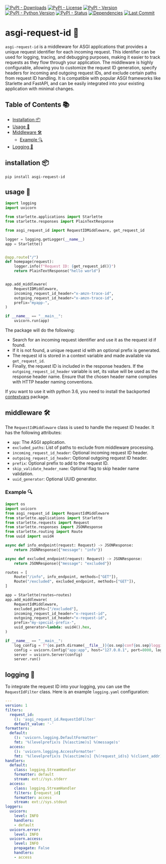 [![PyPI - Downloads](https://img.shields.io/pypi/dm/asgi-request-id.svg)](https://pypi.org/project/asgi-request-id/)
[![PyPI - License](https://img.shields.io/pypi/l/asgi-request-id)](https://pypi.org/project/asgi-request-id/)
[![PyPI - Version](https://img.shields.io/pypi/v/asgi-claim-validator.svg)](https://pypi.org/project/asgi-request-id/)
[![PyPI - Python Version](https://img.shields.io/pypi/pyversions/asgi-request-id)](https://pypi.org/project/asgi-request-id/)
[![PyPI - Status](https://img.shields.io/pypi/status/asgi-request-id)](https://pypi.org/project/asgi-request-id/)
[![Dependencies](https://img.shields.io/librariesio/release/pypi/asgi-request-id)](https://libraries.io/pypi/asgi-request-id/)
[![Last Commit](https://img.shields.io/github/last-commit/arni-inaba/asgi-request-id)](https://github.com/arni-inaba/asgi-request-id/commits/main)

# asgi-request-id 🌟

`asgi-request-id` is a middleware for ASGI applications that provides a unique request identifier for each incoming request. This identifier can be used for logging, tracing, and debugging purposes, making it easier to track requests as they flow through your application. The middleware is highly configurable, allowing you to customize the request ID generation, specify headers for incoming and outgoing request IDs, and exclude certain paths from request ID handling. It is compatible with popular ASGI frameworks like Starlette and FastAPI, and can be easily integrated into your existing application with minimal changes.

## Table of Contents 📚

- [Installation 📦](#installation)
- [Usage 🚀](#usage)
- [Middleware 🛠️](#middleware)
    - [Example 🔍](#example)
- [Logging 📝](#logging)

## installation 📦

```
pip install asgi-request-id
```

## usage 🚀

```python
import logging
import uvicorn

from starlette.applications import Starlette
from starlette.responses import PlainTextResponse

from asgi_request_id import RequestIDMiddleware, get_request_id

logger = logging.getLogger(__name__)
app = Starlette()


@app.route("/")
def homepage(request):
    logger.info(f"Request ID: {get_request_id()}")
    return PlainTextResponse("hello world")


app.add_middleware(
    RequestIDMiddleware,
    incoming_request_id_header="x-amzn-trace-id",
    outgoing_request_id_header="x-amzn-trace-id",
    prefix="myapp-",
)

if __name__ == "__main__":
    uvicorn.run(app)
```

The package will do the following:

- Search for an incoming request identifier and use it as the request id if found.
- If it is not found, a unique request id with an optional prefix is generated.
- The request id is stored in a context variable and made available via `get_request_id`.
- Finally, the request ID is included in the response headers. If the `outgoing_request_id_header` variable is set, its value will be used as the response header name. Ensure that the chosen header name complies with HTTP header naming conventions.

If you want to use it with python 3.6, you need to install the backported [contextvars](https://github.com/MagicStack/contextvars) package.

## middleware 🛠️

The `RequestIdMiddleware` class is used to handle the request ID header. It has the following attributes:

- `app`: The ASGI application.
- `excluded_paths`: List of paths to exclude from middleware processing.
- `incoming_request_id_header`: Optional incoming request ID header.
- `outgoing_request_id_header`: Optional outgoing request ID header.
- `prefix`: Optional prefix to add to the request ID.
- `skip_validate_header_name`: Optional flag to skip header name validation.
- `uuid_generator`: Optional UUID generator.

### Example 🔍
```python
import os
import uvicorn
from asgi_request_id import RequestIdMiddleware
from starlette.applications import Starlette
from starlette.requests import Request
from starlette.responses import JSONResponse
from starlette.routing import Route
from uuid import uuid4

async def info_endpoint(request: Request) -> JSONResponse:
    return JSONResponse({"message": "info"})

async def excluded_endpoint(request: Request) -> JSONResponse:
    return JSONResponse({"message": "excluded"})

routes = [
    Route("/info", info_endpoint, methods=["GET"]),
    Route("/excluded", excluded_endpoint, methods=["GET"]),
]

app = Starlette(routes=routes)
app.add_middleware(
    RequestIdMiddleware,
    excluded_paths=["/excluded"],
    incoming_request_id_header="x-request-id",
    outgoing_request_id_header="x-request-id",
    prefix="my-special-prefix-",
    uuid_generator=lambda: uuid4().hex,
)

if __name__ == "__main__":
    log_config = f"{os.path.dirname(__file__)}{os.sep}conf{os.sep}logging.yaml"
    config = uvicorn.Config("app:app", host="127.0.0.1", port=8000, log_config=log_config)
    server = uvicorn.Server(config)
    server.run()
```

## logging 📝

To integrate the request ID into your logging, you can use the `RequestIdFilter` class. Here is an example `logging.yaml` configuration:

```yaml
---
version: 1
filters:
  request_id:
    (): 'asgi_request_id.RequestIdFilter'
    default_value: '-'
formatters:
  default:
    (): 'uvicorn.logging.DefaultFormatter'
    fmt: '%(levelprefix)s [%(asctime)s] %(message)s'
  access:
    (): 'uvicorn.logging.AccessFormatter'
    fmt: '%(levelprefix)s [%(asctime)s] {%(request_id)s} %(client_addr)s - "%(request_line)s" %(status_code)s'
handlers:
  default:
    class: logging.StreamHandler
    formatter: default
    stream: ext://sys.stderr
  access:
    class: logging.StreamHandler
    filters: [request_id]
    formatter: access
    stream: ext://sys.stdout
loggers:
  uvicorn:
    level: INFO
    handlers:
    - default
  uvicorn.error:
    level: INFO
  uvicorn.access:
    level: INFO
    propagate: False
    handlers:
    - access
```